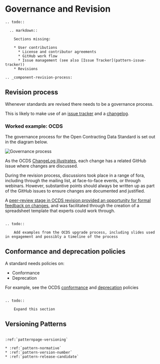 # Governance and Revision

``` eval_rst
.. todo::

  .. markdown::
    
    Sections missing:

    * User contributions
      * License and contributor agreements
      * GitHub work flow
      * Issue management (see also [Issue Tracker](pattern-issue-tracker))
    * Revisions

```

```eval_rst
.. _component-revision-process:
```
## Revision process

Whenever standards are revised there needs to be a governance process.

This is likely to make use of an [issue tracker](pattern-issue-tracker) and a [changelog](pattern-version-control-changelog).


### Worked example: OCDS 

The governance process for the Open Contracting Data Standard is set out in the diagram below.

![Governance process](http://standard.open-contracting.org/latest/en/_images/upgrade_process_feb_2016.png)

As the OCDS [ChangeLog illustrates](http://standard.open-contracting.org/latest/en/schema/changelog/), each change has a related GitHub issue where changes are discussed. 

During the revision process, discussions took place in a range of fora, including through the mailing list, at face-to-face events, or through webinars. However, substantive points should always be written up as part of the GitHub issues to ensure changes are documented and justified. 

A [peer-review stage in OCDS revision provided an opportunity for formal feedback on changes](https://github.com/open-contracting/standard/issues/429), and was facilitated through the creation of a spreadsheet template that experts could work through. 

```eval_rst

.. todo::

    Add examples from the OCDS upgrade process, including slides used in engagement and possibly a timeline of the process

```

## Conformance and deprecation policies

A standard needs policies on:

* Conformance
* Deprecation

For example, see the OCDS [conformance](http://standard.open-contracting.org/latest/en/schema/conformance_and_extensions/) and [deprecation](http://standard.open-contracting.org/latest/en/schema/deprecation/) policies

```eval_rst

.. todo::
    
    Expand this section
```


## Versioning Patterns

```eval_rst

:ref:`patternpage-versioning`

* :ref:`pattern-normative`
* :ref:`pattern-version-number`
* :ref:`pattern-release-candidate`

